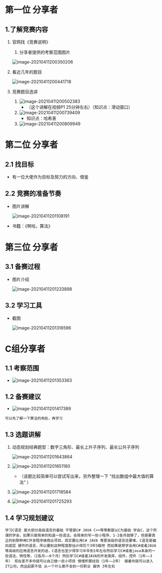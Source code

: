 # 第一位 分享者

## 1.了解竞赛内容

1. 官网找《竞赛说明》
   1. 分享者提供的考察范围图片

   ![image-20210411200350206](蓝桥杯省赛指导直播.assets/image-20210411200350206.png)

2. 看近几年的题目

   ![image-20210411200441718](蓝桥杯省赛指导直播.assets/image-20210411200441718.png)

3. 竞赛题目选讲

   1. ![image-20210411200502383](蓝桥杯省赛指导直播.assets/image-20210411200502383.png)
      - （这个讲解在视频P1 25分钟左右）（知识点：滑动窗口）
   2. ![image-20210411200739409](蓝桥杯省赛指导直播.assets/image-20210411200739409.png)
      - 知识点：哈希表
   3. ![image-20210411200809949](蓝桥杯省赛指导直播.assets/image-20210411200809949.png)

# 第二位 分享者

## 2.1 找目标

- 有一位大佬作为目标及努力的方向、借鉴

## 2.2 竞赛的准备节奏

- 图片讲解

  ![image-20210411201108191](蓝桥杯省赛指导直播.assets/image-20210411201108191.png)

- 书籍：《啊哈，算法》

# 第三位 分享者

## 3.1 备赛过程

- 图片介绍

  ![image-20210411201233898](蓝桥杯省赛指导直播.assets/image-20210411201233898.png)

## 3.2 学习工具

- 截图

  ![image-20210411201316596](蓝桥杯省赛指导直播.assets/image-20210411201316596.png)

# C组分享者

## 1.1 考察范围

- ![image-20210411201353363](蓝桥杯省赛指导直播.assets/image-20210411201353363.png)

## 1.2 备赛建议

- ![image-20210411201417389](蓝桥杯省赛指导直播.assets/image-20210411201417389.png)

```
可以先了解一下算法的用处，再学习
```

## 1.3 选题讲解

1. 动态规划经典题型：数字三角形、最长上升子序列、最长公共子序列

   ![image-20210411201643864](蓝桥杯省赛指导直播.assets/image-20210411201643864.png)

2. ![image-20210411201651180](蓝桥杯省赛指导直播.assets/image-20210411201651180.png)

   - （该题比较简单可以尝试写出来，另外整理一下  “找出数组中最大值的算法“ ）

3. ![image-20210411201718584](蓝桥杯省赛指导直播.assets/image-20210411201718584.png)

4. ![image-20210411201725293](蓝桥杯省赛指导直播.assets/image-20210411201725293.png)

## 1.4 学习规划建议

~~~
学习C语言 是大部分高级语言的基础 不管是C# JAVA C++等等都是以C为基础 学会C，这个所谓的学会，如果只是简单的知道一些语法，会简单的写一些小程序，1-2各月就够了，但是要真正的到那种用C开发程序做商业项目，其实要比用C# JAVA 等更高级的语言还要难，C语言是偏向底层 硬件的语言，所以要到这种程度那估计得花个3年5载吧 而如果是想学会用C#或者JAVA等高级的应用语言开发的话，C语言也至少得学习半年到1年左右然后学习C#或者java本身的一些语法、特性等，（2各月——6个月）然后学习C#或者JAVA的开发类库，组件，控件（1年——3年） 现在差不多你就可以自己做一些小项目 慢慢积累经验（1年——2年） 接着你就可以进入IT公司，而且起薪不低 从一个什么都不会到一份职业 最快 3年左右
~~~







